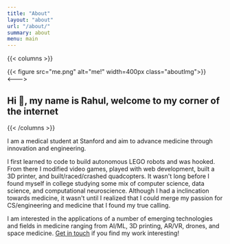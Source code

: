 ```yaml
---
title: "About"
layout: "about"
url: "/about/"
summary: about
menu: main
---
```


{{< columns >}}

<div class=aboutImgDiv>
{{< figure src="me.png" alt="me!" width=400px class="aboutImg">}} 
</div>
<---> <!-- magic separator, between columns -->

<div class=aboutImgDiv>
<h2>
Hi 👋, my name is Rahul, welcome to my corner of the internet
</h2>
</div>
{{< /columns >}}

I am a medical student at Stanford and aim to advance medicine through innovation and engineering.

I first learned to code to build autonomous LEGO robots and was hooked. From there I modified video games, played with web development, built a 3D printer, and built/raced/crashed quadcopters. It wasn't long before I found myself in college studying some mix of computer science, data science, and computational neuroscience. Although I had a inclincation towards medicine, it wasn't until I realized that I could merge my passion for CS/engineering and medicine that I found my true calling.

I am interested in the applications of a number of emerging technologies and fields in medicine ranging from AI/ML, 3D printing, AR/VR, drones, and space medicine. [Get in touch](https://www.linkedin.com/in/devathu/) if you find my work interesting!
